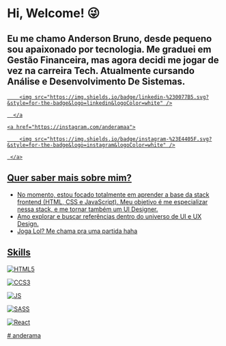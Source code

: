 # Hi, Welcome! 😜

## Eu me chamo Anderson Bruno, desde pequeno sou apaixonado por tecnologia. Me graduei em Gestão Financeira, mas agora decidi me jogar de vez na carreira Tech. Atualmente cursando Análise e Desenvolvimento De Sistemas.

<p align='center'>
    <a href="https://www.linkedin.com/in/anderama/">

        <img src="https://img.shields.io/badge/linkedin-%230077B5.svg?&style=for-the-badge&logo=linkedin&logoColor=white" />
    
      </a
    
    <a href="https://instagram.com/anderamaa">
    
    ​    <img src="https://img.shields.io/badge/instagram-%23E4405F.svg?&style=for-the-badge&logo=instagram&logoColor=white" />
    
     </a>
## Quer saber mais sobre mim?

- No momento, estou focado totalmente em aprender a base da stack frontend (HTML, CSS e JavaScript). Meu objetivo é me especializar nessa stack, e me tornar também um UI Designer.
- Amo explorar e buscar referências dentro do universo de UI e UX Design.
- Joga Lol? Me chama pra uma partida haha



## Skills

<p align='center'>
    
</p>

![HTML5](https://img.shields.io/badge/HTML5-E34F26?style=for-the-badge&logo=html5&logoColor=white)

![CCS3](https://img.shields.io/badge/CSS3-1572B6?style=for-the-badge&logo=css3&logoColor=white)

![JS](https://img.shields.io/badge/JavaScript-F7DF1E?style=for-the-badge&logo=javascript&logoColor=black)

![SASS](https://img.shields.io/badge/Sass-CC6699?style=for-the-badge&logo=sass&logoColor=white)

![React](https://img.shields.io/badge/React-20232A?style=for-the-badge&logo=react&logoColor=61DAFB)

</p># anderama
